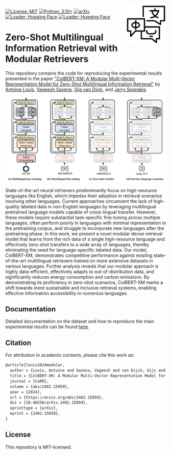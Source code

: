 <img src="docs/img/icon.png" width=125 height=125 align="right">

[![License: MIT](https://img.shields.io/badge/License-MIT-yellow.svg)](https://opensource.org/licenses/MIT)
[![Python: 3.10+](https://img.shields.io/badge/Python-3.10+-blue.svg)](https://www.python.org/downloads/)
[![arXiv](https://img.shields.io/badge/arXiv-2402.15059-b31b1b.svg?style=plastic)](https://arxiv.org/abs/2402.15059)
[![Loader: Hugging Face](https://img.shields.io/static/v1.svg?label=🤗%20Models&message=ColBERT-XM&color=FF9900)](https://huggingface.co/antoinelouis/colbert-xm)
[![Loader: Hugging Face](https://img.shields.io/static/v1.svg?label=🤗%20Models&message=DPR-XM&color=FF9900)](https://huggingface.co/antoinelouis/dpr-xm)

# Zero-Shot Multilingual Information Retrieval with Modular Retrievers

This repository contains the code for reproducing the experimental results presented in the paper ["ColBERT-XM: A Modular Multi-Vector Representation Model for Zero-Shot Multilingual Information Retrieval"](https://arxiv.org/abs/2402.15059) by [Antoine Louis](https:/antoinelouis.co/work/), [Vageesh Saxena](https://www.maastrichtuniversity.nl/vk-saxena), [Gijs van Dijck](https://www.maastrichtuniversity.nl/gijs.vandijck), and [Jerry Spanakis](https://dke.maastrichtuniversity.nl/jerry.spanakis/).

<img align="center" src="docs/img/approach.png" width="1000">

State-of-the-art neural retrievers predominantly focus on high-resource languages like English, which impedes their adoption in retrieval scenarios involving other languages. Current approaches circumvent the lack of high-quality labeled data in non-English languages by leveraging multilingual pretrained language models capable of cross-lingual transfer. However, these models require substantial task-specific fine-tuning across multiple languages, often perform poorly in languages with minimal representation in the pretraining corpus, and struggle to incorporate new languages after the pretraining phase. In this work, we present a novel modular dense retrieval model that learns from the rich data of a single high-resource language and effectively zero-shot transfers to a wide array of languages, thereby eliminating the need for language-specific labeled data. Our model, ColBERT-XM, demonstrates competitive performance against existing state-of-the-art multilingual retrievers trained on more extensive datasets in various languages. Further analysis reveals that our modular approach is highly data-efficient, effectively adapts to out-of-distribution data, and significantly reduces energy consumption and carbon emissions. By demonstrating its proficiency in zero-shot scenarios, ColBERT-XM marks a shift towards more sustainable and inclusive retrieval systems, enabling effective information accessibility in numerous languages.

## Documentation

Detailed documentation on the dataset and how to reproduce the main experimental results can be found [here](docs/README.md).

## Citation

For attribution in academic contexts, please cite this work as:

```latex
@article{louis2024modular,
  author = {Louis, Antoine and Saxena, Vageesh and van Dijck, Gijs and Spanakis, Gerasimos},
  title = {ColBERT-XM: A Modular Multi-Vector Representation Model for Zero-Shot Multilingual Information Retrieval},
  journal = {CoRR},
  volume = {abs/2402.15059},
  year = {2024},
  url = {https://arxiv.org/abs/2402.15059},
  doi = {10.48550/arXiv.2402.15059},
  eprinttype = {arXiv},
  eprint = {2402.15059},
}
```

## License

This repository is MIT-licensed.
